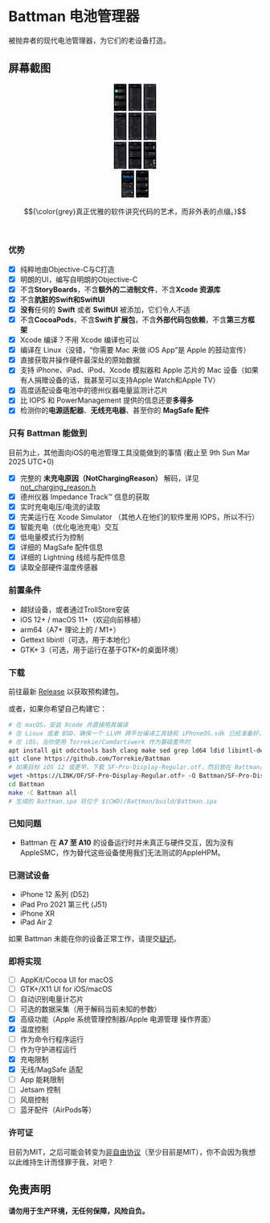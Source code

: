 # Battman 电池管理器
被抛弃者的现代电池管理器，为它们的老设备打造。

## 屏幕截图
<div style="width:20%; margin: auto;" align="middle">
<img src="../Screenshots/Main-zh_CN.png?raw=true" alt="Battman Main Demo" width="25%" height="25%" />
<img src="../Screenshots/Gas Gauge-zh_CN.png?raw=true" alt="Battman Gas Gauge Demo" width="25%" height="25%" />
<img src="../Screenshots/Gas Gauge-1-zh_CN.png?raw=true" alt="Battman Gas Gauge Demo 2" width="25%" height="25%" />
<img src="../Screenshots/Adapter-zh_CN.png?raw=true" alt="Battman Adapter Demo" width="25%" height="25%" />
<img src="../Screenshots/Inductive-zh_CN.png?raw=true" alt="Battman Inductive Demo" width="25%" height="25%" />
<img src="../Screenshots/Inductive-1-zh_CN.png?raw=true" alt="Battman Inductive Demo 2" width="25%" height="25%" />
<img src="../Screenshots/Serial-zh_CN.png?raw=true" alt="Battman Serial Demo" width="25%" height="25%" />
<img src="../Screenshots/Temperature-zh_CN.png?raw=true" alt="Battman Temperature Demo" width="25%" height="25%" />
<img src="../Screenshots/ChargingMgmt-zh_CN.png?raw=true" alt="Battman Charging Management Demo" width="25%" height="25%" />
<img src="../Screenshots/ChargingLimit-zh_CN.png?raw=true" alt="Battman Charging Limit Demo" width="25%" height="25%" />
<img src="../Screenshots/Thermal-zh_CN.png?raw=true" alt="Battman Thermal Demo" width="25%" height="25%" />
</div>

$${\color{grey}真正优雅的软件讲究代码的艺术，而非外表的点缀。}$$

<br />

### 优势
- [x] 纯粹地由Objective-C与C打造
- [x] 明朗的UI，编写自明朗的Objective-C
- [x] 不含**StoryBoards**，不含**额外的二进制文件**，不含**Xcode 资源库**
- [x] 不含**肮脏的Swift和SwiftUI**
- [x] **没有**任何的 **Swift** 或者 **SwiftUI** 被添加，它们令人不适
- [x] 不含**CocoaPods**，不含**Swift 扩展包**，不含**外部代码包依赖**，不含**第三方框架**
- [x] Xcode 编译？不用 Xcode 编译也可以
- [x] 编译在 Linux（没错，“你需要 Mac 来做 iOS App”是 Apple 的鼓动宣传）
- [x] 直接获取并操作硬件最深处的原始数据
- [x] 支持 iPhone、iPad、iPod、Xcode 模拟器和 Apple 芯片的 Mac 设备（如果有人捐赠设备的话，我甚至可以支持Apple Watch和Apple TV）
- [x] 高度适配设备电池中的德州仪器电量监测计芯片
- [x] 比 IOPS 和 PowerManagement 提供的信息还要**多得多**
- [x] 检测你的**电源适配器**、**无线充电器**、甚至你的 **MagSafe 配件**

### 只有 Battman 能做到

目前为止，其他面向iOS的电池管理工具没能做到的事情
(截止至 9th Sun Mar 2025 UTC+0)
- [x] 完整的 **未充电原因（NotChargingReason）** 解码，详见 [not_charging_reason.h](../Battman/battery_utils/not_charging_reason.h)
- [x] 德州仪器 Impedance Track™ 信息的获取
- [x] 实时充电电压/电流的读取
- [x] 完美运行在 Xcode Simulator （其他人在他们的软件里用 IOPS，所以不行）
- [x] 智能充电（优化电池充电）交互
- [x] 低电量模式行为控制
- [x] 详细的 MagSafe 配件信息
- [x] 详细的 Lightning 线缆与配件信息
- [x] 读取全部硬件温度传感器

### 前置条件

- 越狱设备，或者通过TrollStore安装
- iOS 12+ / macOS 11+（欢迎向前移植）
- arm64（A7+ 理论上的 / M1+）
- Gettext libintl（可选，用于本地化）
- GTK+ 3（可选，用于运行在基于GTK+的桌面环境）

### 下载

前往最新 [Release](https://github.com/Torrekie/Battman/releases/latest) 以获取预构建包。

或者，如果你希望自己构建它：

```bash
# 在 macOS，安装 Xcode 并直接用其编译
# 在 Linux 或者 BSD，确保一个 LLVM 跨平台编译工具链和 iPhoneOS.sdk 已经准备好，并且按需修改 Battman/Makefile
# 在 iOS，当你使用 Torrekie/Comdartiwerk 作为基础套件时
apt install git odcctools bash clang make sed grep ld64 ldid libintl-dev iphoneos.sdk
git clone https://github.com/Torrekie/Battman
# 如果目标 iOS 12 或更早，下载 SF-Pro-Display-Regular.otf，然后放在 Battman/
wget <https://LINK/OF/SF-Pro-Display-Regular.otf> -O Battman/SF-Pro-Display-Regular.otf
cd Battman
make -C Battman all
# 生成的 Battman.ipa 将位于 $(CWD)/Battman/build/Battman.ipa
```

### 已知问题
- Battman 在 **A7 至 A10** 的设备运行时并未真正与硬件交互，因为没有AppleSMC，作为替代这些设备使用我们无法测试的AppleHPM。

### 已测试设备
- iPhone 12 系列 (D52)
- iPad Pro 2021 第三代 (J51)
- iPhone XR
- iPad Air 2

如果 Battman 未能在你的设备正常工作，请提交[疑述](../../../issues/new)。

### 即将实现
- [ ] AppKit/Cocoa UI for macOS
- [ ] GTK+/X11 UI for iOS/macOS
- [ ] 自动识别电量计芯片
- [ ] 可选的数据采集（用于解码当前未知的参数）
- [x] 高级功能（Apple 系统管理控制器/Apple 电源管理 操作界面）
- [x] 温度控制
- [ ] 作为命令行程序运行
- [ ] 作为守护进程运行
- [x] 充电限制
- [x] 无线/MagSafe 适配
- [ ] App 能耗限制
- [ ] Jetsam 控制
- [ ] 风扇控制
- [ ] 蓝牙配件（AirPods等）

### 许可证

目前为MIT，之后可能会转变为[非自由协议](../LICENSE/LICENSE.md)（至少目前是MIT），你不会因为我想以此维持生计而怪罪于我，对吧？

## 免责声明

**请勿用于生产环境，无任何保障，风险自负。**
